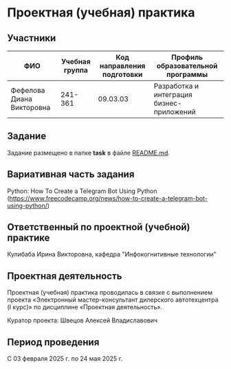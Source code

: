 # Проектная (учебная) практика

## Участники

| ФИО | Учебная группа | Код направления подготовки | Профиль образовательной программы |
|-|-|-|-|
|Фефелова Диана Викторовна|241-361|09.03.03|Разработка и интеграция бизнес-приложений

## Задание

Задание размещено в папке **task** в файле [README.md](task/README.md).

## Вариативная часть задания

Python: How To Create a Telegram Bot Using Python (https://www.freecodecamp.org/news/how-to-create-a-telegram-bot-using-python/)

## Ответственный по проектной (учебной) практике

Кулибаба Ирина Викторовна, кафедра "Инфокогнитивные технологии"

## Проектная деятельность

Проектная (учебная) практика проводилась в связке с выполнением проекта «Электронный мастер-консультант дилерского автотехцентра (I курс)» по дисциплине «Проектная деятельность».

Куратор проекта: Швецов Алексей Владиславович

## Период проведения

С 03 февраля 2025 г. по 24 мая 2025 г.
